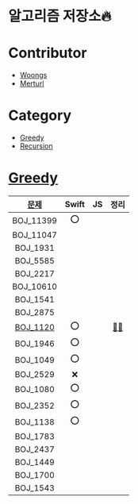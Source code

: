 # 알고리즘 저장소🔥

# Contributor

- [Woongs](https://github.com/chelwoong)
- [Merturl](https://github.com/merturl)

# Category

- [Greedy](#greedy)
- [Recursion](./Recursion)


# [Greedy](./Greedy)


|[문제](https://www.acmicpc.net/problem/tag/그리디%20알고리즘)      | Swift|JS|정리|
|:---:    |:---:|:---:|:---:|
|BOJ_11399  | ⭕️ |  |  |
|BOJ_11047  |  |  |  |
|BOJ_1931   |  |  |  |
|BOJ_5585   |  |  |  |
|BOJ_2217   |  |  |  |
|BOJ_10610  |  |  |  |
|BOJ_1541   |  |  |  |
|BOJ_2875   |  |  |  |
|[BOJ_1120](https://www.acmicpc.net/problem/1120)   | ⭕️ |  | [🧑‍💻](https://woongsios.tistory.com/123) |
|BOJ_1946   | ⭕️ |  |  |
|BOJ_1049   | ⭕️ |  |  |
|BOJ_2529   | ❌ |  |  |
|BOJ_1080   | ⭕️ |  |  |
|BOJ_2352   | ⭕️ |  |  |
|BOJ_1138   | ⭕️ |  |  |
|BOJ_1783   |  |  |  |
|BOJ_2437   |  |  |  |
|BOJ_1449   |  |  |  |
|BOJ_1700   |  |  |  |
|BOJ_1543   |  |  |  |
